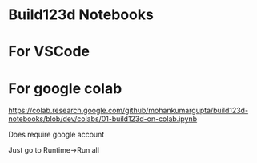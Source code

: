 # Build123d Notebooks


# For VSCode

# For google colab

https://colab.research.google.com/github/mohankumargupta/build123d-notebooks/blob/dev/colabs/01-build123d-on-colab.ipynb

Does require google account

Just go to Runtime->Run all


